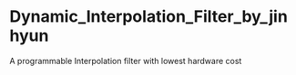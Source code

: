 # Dynamic_Interpolation_Filter_by_jinhyun
A programmable Interpolation filter with lowest hardware cost
